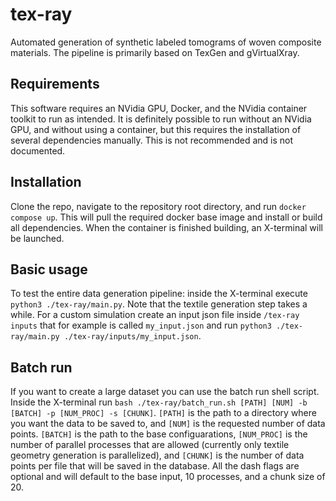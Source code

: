 # tex-ray
Automated generation of synthetic labeled tomograms of woven composite
materials. The pipeline is primarily based on TexGen and gVirtualXray.

## Requirements
This software requires an NVidia GPU, Docker, and the NVidia container toolkit
to run as intended. It is definitely possible to run without an NVidia GPU, and
without using a container, but this requires the installation of several
dependencies manually. This is not recommended and is not documented. 

## Installation
Clone the repo, navigate to the repository root directory, and run
```docker compose up```.
This will pull the required docker base image and install or build all
dependencies. When the container is finished building, an X-terminal will be
launched.

## Basic usage
To test the entire data generation pipeline: inside the X-terminal execute
```python3 ./tex-ray/main.py```. Note that the textile generation step takes a
while. For a custom simulation create an input json file inside
```/tex-ray inputs``` that for example is called
```my_input.json``` and run 
```python3 ./tex-ray/main.py ./tex-ray/inputs/my_input.json```.

## Batch run
If you want to create a large dataset you can use the batch run 
shell script. Inside the X-terminal run 
```bash ./tex-ray/batch_run.sh [PATH] [NUM] -b [BATCH] -p [NUM_PROC] -s [CHUNK]```.
```[PATH]``` is the path to a directory where you want the data to be saved to,
and ```[NUM]``` is the requested number of data points. ```[BATCH]``` is the
path to the base configuarations, ```[NUM_PROC]``` is the number of parallel
processes that are allowed (currently only textile geometry generation is
parallelized), and ```[CHUNK]``` is the number of data points per file that will
be saved in the database. All the dash flags are optional and will default to
the base input, 10 processes, and a chunk size of 20.
